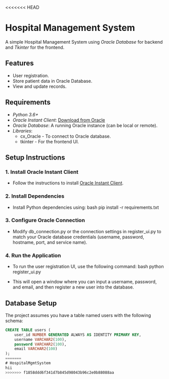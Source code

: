 <<<<<<< HEAD
# Hospital Management System

A simple Hospital Management System using *Oracle Database* for backend and *Tkinter* for the frontend.

## Features
- User registration.
- Store patient data in Oracle Database.
- View and update records.

## Requirements
- *Python 3.6+*
- *Oracle Instant Client*: [Download from Oracle](https://www.oracle.com/database/technologies/instant-client.html)
- *Oracle Database*: A running Oracle instance (can be local or remote).
- *Libraries*:
  - cx_Oracle - To connect to Oracle database.
  - tkinter - For the frontend UI.

## Setup Instructions

### 1. Install Oracle Instant Client
   - Follow the instructions to install [Oracle Instant Client](https://www.oracle.com/database/technologies/instant-client.html).

### 2. Install Dependencies
   - Install Python dependencies using:
     bash
     pip install -r requirements.txt
     

### 3. Configure Oracle Connection
   - Modify db_connection.py or the connection settings in register_ui.py to match your Oracle database credentials (username, password, hostname, port, and service name).

### 4. Run the Application
   - To run the user registration UI, use the following command:
     bash
     python register_ui.py
     
   - This will open a window where you can input a username, password, and email, and then register a new user into the database.

## Database Setup

The project assumes you have a table named users with the following schema:

```sql
CREATE TABLE users (
    user_id NUMBER GENERATED ALWAYS AS IDENTITY PRIMARY KEY,
    username VARCHAR2(100),
    password VARCHAR2(100),
    email VARCHAR2(100)
);
=======
# HospitalMgmtSystem
hii
>>>>>>> f1858ddd6f341d7b845d98043b96c2e0b88088aa
